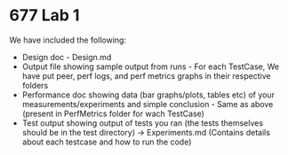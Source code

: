 # 677 Lab 1

We have included the following: 

* Design doc - Design.md
* Output file showing sample output from runs - For each TestCase, We have put peer, perf logs, and perf metrics graphs in their respective folders
* Performance doc showing data (bar graphs/plots, tables etc) of your measurements/experiments and simple conclusion - Same as above (present in PerfMetrics folder for wach TestCase)
* Test output showing output of tests you ran (the tests themselves should be in the test directory) -> Experiments.md (Contains details about each testcase and how to run the code)
